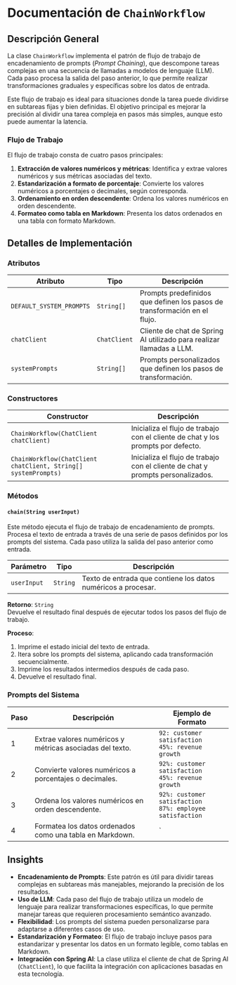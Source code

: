 # Documentación de `ChainWorkflow`

## Descripción General

La clase `ChainWorkflow` implementa el patrón de flujo de trabajo de encadenamiento de prompts (*Prompt Chaining*), que descompone tareas complejas en una secuencia de llamadas a modelos de lenguaje (LLM). Cada paso procesa la salida del paso anterior, lo que permite realizar transformaciones graduales y específicas sobre los datos de entrada.

Este flujo de trabajo es ideal para situaciones donde la tarea puede dividirse en subtareas fijas y bien definidas. El objetivo principal es mejorar la precisión al dividir una tarea compleja en pasos más simples, aunque esto puede aumentar la latencia.

### Flujo de Trabajo

El flujo de trabajo consta de cuatro pasos principales:

1. **Extracción de valores numéricos y métricas**: Identifica y extrae valores numéricos y sus métricas asociadas del texto.
2. **Estandarización a formato de porcentaje**: Convierte los valores numéricos a porcentajes o decimales, según corresponda.
3. **Ordenamiento en orden descendente**: Ordena los valores numéricos en orden descendente.
4. **Formateo como tabla en Markdown**: Presenta los datos ordenados en una tabla con formato Markdown.

## Detalles de Implementación

### Atributos

| Atributo              | Tipo                | Descripción                                                                 |
|-----------------------|---------------------|-----------------------------------------------------------------------------|
| `DEFAULT_SYSTEM_PROMPTS` | `String[]`         | Prompts predefinidos que definen los pasos de transformación en el flujo.   |
| `chatClient`          | `ChatClient`        | Cliente de chat de Spring AI utilizado para realizar llamadas a LLM.       |
| `systemPrompts`       | `String[]`          | Prompts personalizados que definen los pasos de transformación.            |

### Constructores

| Constructor                                                                 | Descripción                                                                 |
|-----------------------------------------------------------------------------|-----------------------------------------------------------------------------|
| `ChainWorkflow(ChatClient chatClient)`                                      | Inicializa el flujo de trabajo con el cliente de chat y los prompts por defecto. |
| `ChainWorkflow(ChatClient chatClient, String[] systemPrompts)`              | Inicializa el flujo de trabajo con el cliente de chat y prompts personalizados. |

### Métodos

#### `chain(String userInput)`

Este método ejecuta el flujo de trabajo de encadenamiento de prompts. Procesa el texto de entrada a través de una serie de pasos definidos por los prompts del sistema. Cada paso utiliza la salida del paso anterior como entrada.

| Parámetro      | Tipo       | Descripción                                                                 |
|----------------|------------|-----------------------------------------------------------------------------|
| `userInput`    | `String`   | Texto de entrada que contiene los datos numéricos a procesar.              |

**Retorno**: `String`  
Devuelve el resultado final después de ejecutar todos los pasos del flujo de trabajo.

**Proceso**:
1. Imprime el estado inicial del texto de entrada.
2. Itera sobre los prompts del sistema, aplicando cada transformación secuencialmente.
3. Imprime los resultados intermedios después de cada paso.
4. Devuelve el resultado final.

### Prompts del Sistema

| Paso | Descripción                                                                                     | Ejemplo de Formato                                                                 |
|------|-------------------------------------------------------------------------------------------------|------------------------------------------------------------------------------------|
| 1    | Extrae valores numéricos y métricas asociadas del texto.                                        | `92: customer satisfaction`<br>`45%: revenue growth`                              |
| 2    | Convierte valores numéricos a porcentajes o decimales.                                          | `92%: customer satisfaction`<br>`45%: revenue growth`                             |
| 3    | Ordena los valores numéricos en orden descendente.                                              | `92%: customer satisfaction`<br>`87%: employee satisfaction`                      |
| 4    | Formatea los datos ordenados como una tabla en Markdown.                                        | `| Metric                | Value |`<br>`|:--                    |--:|`<br>`| Customer Satisfaction | 92% |` |

## Insights

- **Encadenamiento de Prompts**: Este patrón es útil para dividir tareas complejas en subtareas más manejables, mejorando la precisión de los resultados.
- **Uso de LLM**: Cada paso del flujo de trabajo utiliza un modelo de lenguaje para realizar transformaciones específicas, lo que permite manejar tareas que requieren procesamiento semántico avanzado.
- **Flexibilidad**: Los prompts del sistema pueden personalizarse para adaptarse a diferentes casos de uso.
- **Estandarización y Formateo**: El flujo de trabajo incluye pasos para estandarizar y presentar los datos en un formato legible, como tablas en Markdown.
- **Integración con Spring AI**: La clase utiliza el cliente de chat de Spring AI (`ChatClient`), lo que facilita la integración con aplicaciones basadas en esta tecnología.
